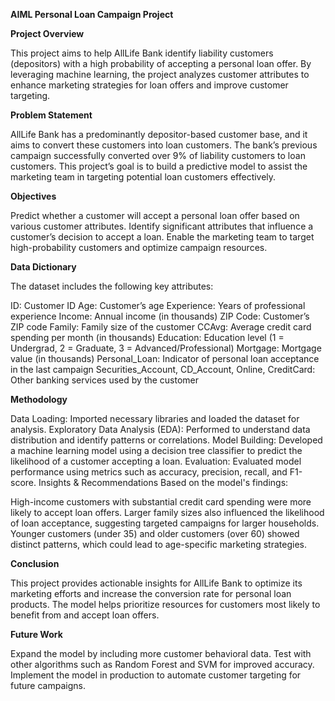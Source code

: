 **AIML Personal Loan Campaign Project**

**Project Overview**

This project aims to help AllLife Bank identify liability customers (depositors) with a high probability of accepting a personal loan offer. By leveraging machine learning, the project analyzes customer attributes to enhance marketing strategies for loan offers and improve customer targeting.

**Problem Statement**

AllLife Bank has a predominantly depositor-based customer base, and it aims to convert these customers into loan customers. The bank’s previous campaign successfully converted over 9% of liability customers to loan customers. This project’s goal is to build a predictive model to assist the marketing team in targeting potential loan customers effectively.

**Objectives**

Predict whether a customer will accept a personal loan offer based on various customer attributes.
Identify significant attributes that influence a customer’s decision to accept a loan.
Enable the marketing team to target high-probability customers and optimize campaign resources.

**Data Dictionary**

The dataset includes the following key attributes:

ID: Customer ID
Age: Customer’s age
Experience: Years of professional experience
Income: Annual income (in thousands)
ZIP Code: Customer’s ZIP code
Family: Family size of the customer
CCAvg: Average credit card spending per month (in thousands)
Education: Education level (1 = Undergrad, 2 = Graduate, 3 = Advanced/Professional)
Mortgage: Mortgage value (in thousands)
Personal_Loan: Indicator of personal loan acceptance in the last campaign
Securities_Account, CD_Account, Online, CreditCard: Other banking services used by the customer

**Methodology**

Data Loading: Imported necessary libraries and loaded the dataset for analysis.
Exploratory Data Analysis (EDA): Performed to understand data distribution and identify patterns or correlations.
Model Building: Developed a machine learning model using a decision tree classifier to predict the likelihood of a customer accepting a loan.
Evaluation: Evaluated model performance using metrics such as accuracy, precision, recall, and F1-score.
Insights & Recommendations
Based on the model's findings:

High-income customers with substantial credit card spending were more likely to accept loan offers.
Larger family sizes also influenced the likelihood of loan acceptance, suggesting targeted campaigns for larger households.
Younger customers (under 35) and older customers (over 60) showed distinct patterns, which could lead to age-specific marketing strategies.

**Conclusion**

This project provides actionable insights for AllLife Bank to optimize its marketing efforts and increase the conversion rate for personal loan products. The model helps prioritize resources for customers most likely to benefit from and accept loan offers.

**Future Work**

Expand the model by including more customer behavioral data.
Test with other algorithms such as Random Forest and SVM for improved accuracy.
Implement the model in production to automate customer targeting for future campaigns.
